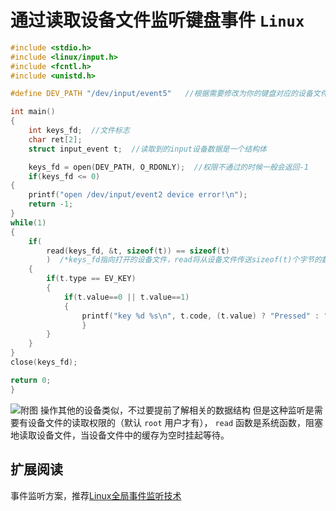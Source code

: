 # 通过读取设备文件监听键盘事件 `Linux`

``` cpp
#include <stdio.h>
#include <linux/input.h>
#include <fcntl.h>
#include <unistd.h>

#define DEV_PATH "/dev/input/event5"   //根据需要修改为你的键盘对应的设备文件，可以直接sudo cat /dev/input/event5并按键盘，看是否有输出，见附图

int main()
{
    int keys_fd;  //文件标志
    char ret[2];
    struct input_event t;  //读取到的input设备数据是一个结构体

    keys_fd = open(DEV_PATH, O_RDONLY);  //权限不通过的时候一般会返回-1
    if(keys_fd <= 0)
{
    printf("open /dev/input/event2 device error!\n");
    return -1;
}
while(1)
{
    if(
        read(keys_fd, &t, sizeof(t)) == sizeof(t)
        )  /*keys_fd指向打开的设备文件，read将从设备文件传送sizeof(t)个字节的数据到&t这个内存地址。函数执行顺利的话返回值是实际读取的字节数*/
    {
        if(t.type == EV_KEY)
        {
            if(t.value==0 || t.value==1)
            {
                printf("key %d %s\n", t.code, (t.value) ? "Pressed" : "Released");  //t.code值所对应的按键在/usr/include/linux/input-event-codes.h可以查到
				}
		}
	}
}
close(keys_fd);

return 0;
}
```

![附图](https://upload-images.jianshu.io/upload_images/6434906-f9c35524dc87577e.png?imageMogr2/auto-orient/strip%7CimageView2/2/w/1240)
操作其他的设备类似，不过要提前了解相关的数据结构
但是这种监听是需要有设备文件的读取权限的（默认 `root` 用户才有）， `read` 函数是系统函数，阻塞地读取设备文件，当设备文件中的缓存为空时挂起等待。

## 扩展阅读

事件监听方案，推荐[Linux全局事件监听技术](https://www.jianshu.com/p/80cf81413d31)
 